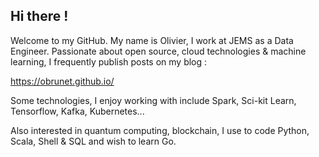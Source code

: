 ## Hi there !

Welcome to my GitHub. My name is Olivier, I work at JEMS as a Data Engineer. Passionate about open source, cloud technologies & machine learning, I frequently publish posts on my blog :   

https://obrunet.github.io/

Some technologies, I enjoy working with include Spark, Sci-kit Learn, Tensorflow, Kafka, Kubernetes...

Also interested in quantum computing, blockchain, I use to code Python, Scala, Shell & SQL and wish to learn Go. 